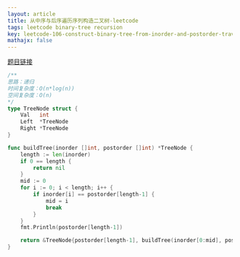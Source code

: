 ```yaml
---
layout: article
title: 从中序与后序遍历序列构造二叉树-leetcode
tags: leetcode binary-tree recursion
key: leetcode-106-construct-binary-tree-from-inorder-and-postorder-traversal
mathajx: false
---
```


<!--more-->

[题目链接](https://leetcode-cn.com/problems/construct-binary-tree-from-inorder-and-postorder-traversal/description/)

```go
/**
思路：递归
时间复杂度：O(n*log(n))
空间复杂度：O(n)
*/
type TreeNode struct {
    Val   int
    Left  *TreeNode
    Right *TreeNode
}

func buildTree(inorder []int, postorder []int) *TreeNode {
    length := len(inorder)
    if 0 == length {
        return nil
    }
    mid := 0
    for i := 0; i < length; i++ {
        if inorder[i] == postorder[length-1] {
            mid = i
            break
        }
    }
    fmt.Println(postorder[length-1])

    return &TreeNode{postorder[length-1], buildTree(inorder[0:mid], postorder[0:mid]), buildTree(inorder[mid+1:length], postorder[mid:length-1])}
}
```
